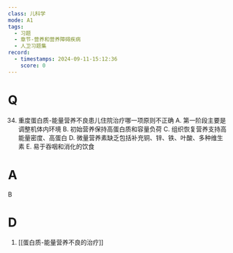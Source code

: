 ```yaml
---
class: 儿科学
mode: A1
tags:
  - 习题
  - 章节-营养和营养障碍疾病
  - 人卫习题集
record:
  - timestamps: 2024-09-11-15:12:36
    score: 0
---
```


# Q

34. 重度蛋白质-能量营养不良患儿住院治疗哪一项原则不正确
A. 第一阶段主要是调整机体内环境
B. 初始营养保持高蛋白质和容量负荷
C. 组织恢复营养支持高能量密度、高蛋白
D. 微量营养素缺乏包括补充铜、锌、铁、叶酸、多种维生素
E. 易于吞咽和消化的饮食
# A
B
# D
1. [[蛋白质-能量营养不良的治疗]]